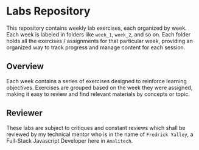 # Labs Repository

This repository contains weekly lab exercises, each organized by week. Each week is labeled in folders like `week_1`, `week_2`, and so on. Each folder holds all the exercises / assignments for that particular week, providing an organized way to track progress and manage content for each session.

## Overview

Each week contains a series of exercises designed to reinforce learning objectives. Exercises are grouped based on the week they were assigned, making it easy to review and find relevant materials by concepts or topic.

## Reviewer

These labs are subject to critiques and constant reviews which shall be reviewed by my technical mentor who is in the name of `Fredrick Yalley`, a Full-Stack Javascript Developer here in `Amalitech`.
